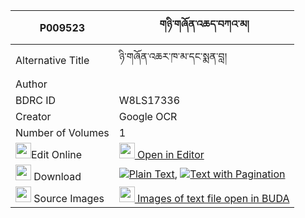 |P009523|གཉི་གཞོན་འཆད་བཀའ་མ། 
| --- | --- 
|Alternative Title |ཉི་གཞོན་འཆར་ཁ་མ་དང་སྨན་བླ།
|Author | 
|BDRC ID | W8LS17336
|Creator | Google OCR
|Number of Volumes| 1
|<img width="25" src="https://img.icons8.com/color/25/000000/edit-property.png">Edit Online| [<img width="25" src="https://avatars.githubusercontent.com/u/45091458?s=200&v=4"> Open in Editor](http://editor.openpecha.org/P009523)
|<img width="25" src="https://img.icons8.com/fluent/48/000000/download-2.png"/>  Download | [![](https://img.icons8.com/color/20/000000/txt.png)Plain Text](https://github.com/Openpecha/P009523/releases/download/v1/nyi_shyon_che_kama_plain_P009523.zip), [![](https://img.icons8.com/color/20/000000/txt.png)Text with Pagination](https://github.com/Openpecha/P009523/releases/download/v1/nyi_shyon_che_kama_pages_P009523.zip)
|<img width="25" src="https://img.icons8.com/plasticine/100/000000/pictures-folder.png"/>  Source Images | [<img width="25" src="https://library.bdrc.io/icons/BUDA-small.svg"> Images of text file open in BUDA](https://library.bdrc.io/show/bdr:W8LS17336)